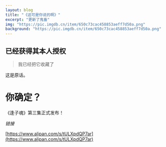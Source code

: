 ```yaml
---
layout: blog
title: "《这可是你说的啊》"
excerpt: "更新了鬼畜"
img: "https://pic.imgdb.cn/item/650c73cac458853aeff7d50a.png"
background: "https://pic.imgdb.cn/item/650c73cac458853aeff7d50a.png"
---
```


## 已经获得其本人授权

> 我已经把它收藏了

这是原话。

# 你确定？

《逢子魂》第三集正式发布！

 _链接_ 

[https://www.alipan.com/s/tULXpdQP7ar](https://www.alipan.com/s/tULXpdQP7ar)

